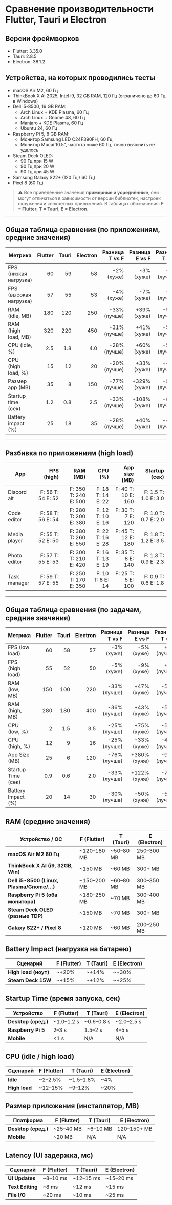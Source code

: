 # Сравнение производительности Flutter, Tauri и Electron

## Версии фреймворков

- Flutter: 3.35.0
- Tauri: 2.8.5
- Electron: 38.1.2


## Устройства, на которых проводились тесты

- macOS Air M2, 60 Гц
- ThinkBook X AI 2025, Intel i9, 32 GB RAM, 120 Гц (ограничено до 60 Гц в Windows)
- Dell i5-8500, 16 GB RAM:
  - Arch Linux + KDE Plasma, 60 Гц
  - Arch Linux + Gnome 48, 60 Гц
  - Manjaro + KDE Plasma, 60 Гц
  - Ubuntu 24, 60 Гц
- Raspberry Pi 5, 8 GB RAM:
  - Монитор Samsung LED C24F390FH, 60 Гц
  - Монитор Mucai 10.5", частота ниже 60 Гц, точно выяснить не удалось
- Steam Deck OLED:
  - 90 Гц при 15 W
  - 90 Гц при 20 W
  - 90 Гц при 45 W
- Samsung Galaxy S22+ (120 Гц / 60 Гц)
- Pixel 8 (60 Гц)

> ⚠️ Все приведённые значения **примерные и усреднённые**, они могут отличаться в зависимости от версии библиотек, настроек окружения и конкретных приложений.
> В таблицах обозначения: **F = Flutter**, **T = Tauri**, **E = Electron**.

---

## Общая таблица сравнения (по приложениям, средние значения)

| Метрика              | Flutter | Tauri | Electron | Разница T vs F | Разница E vs F | Разница T vs E |
|----------------------|--------:|------:|---------:|---------------:|---------------:|---------------:|
| FPS (низкая нагрузка)| 60      | 59    | 58       | -2% (хуже)     | -3% (хуже)     | +2% (лучше)    |
| FPS (высокая нагрузка)| 57     | 55    | 53       | -4% (хуже)     | -7% (хуже)     | +4% (лучше)    |
| RAM (idle, MB)       | 180     | 120   | 250      | -33% (лучше)   | +39% (хуже)    | -52% (лучше)   |
| RAM (high load, MB)  | 320     | 220   | 450      | -31% (лучше)   | +41% (хуже)    | -51% (лучше)   |
| CPU (idle, %)        | 2.5     | 1.8   | 4.0      | -28% (лучше)   | +60% (хуже)    | -55% (лучше)   |
| CPU (high load, %)   | 15      | 12    | 20       | -20% (лучше)   | +33% (хуже)    | -40% (лучше)   |
| Размер app (MB)      | 35      | 8     | 150      | -77% (лучше)   | +329% (хуже)   | -95% (лучше)   |
| Startup time (сек)   | 1.2     | 0.8   | 2.5      | -33% (лучше)   | +108% (хуже)   | -68% (лучше)   |
| Battery impact (%)   | 25      | 18    | 35       | -28% (лучше)   | +40% (хуже)    | -49% (лучше)   |

---

## Разбивка по приложениям (high load)

| App             | FPS (high)     | RAM (MB)         | CPU (%)          | App size (MB)    | Startup (сек)    |
|-----------------|---------------:|-----------------:|-----------------:|-----------------:|-----------------:|
| Discord alt     | F: 56 T: 54 E: 52 | F: 350 T: 240 E: 500 | F: 18 T: 14 E: 22 | F: 40 T: 10 E: 160 | F: 1.5 T: 1.0 E: 3.0 |
| Code editor     | F: 58 T: 56 E: 54 | F: 280 T: 200 E: 380 | F: 12 T: 10 E: 16 | F: 30 T: 7 E: 120  | F: 1.0 T: 0.7 E: 2.0 |
| Media player    | F: 55 T: 52 E: 50 | F: 380 T: 260 E: 550 | F: 22 T: 16 E: 28 | F: 45 T: 12 E: 180 | F: 1.8 T: 1.2 E: 3.5 |
| Photo editor    | F: 57 T: 55 E: 53 | F: 300 T: 210 E: 420 | F: 16 T: 13 E: 19 | F: 35 T: 8 E: 140  | F: 1.3 T: 0.9 E: 2.3 |
| Task manager    | F: 59 T: 57 E: 55 | F: 250 T: 170 E: 350 | F: 10 T: 8 E: 14  | F: 25 T: 5 E: 100  | F: 0.9 T: 0.6 E: 1.8 |

---

## Общая таблица сравнения (по задачам, средние значения)

| Метрика              | Flutter | Tauri | Electron | Разница T vs F | Разница E vs F | Разница T vs E |
|----------------------|--------:|------:|---------:|---------------:|---------------:|---------------:|
| FPS (low load)       | 60      | 58    | 57       | -3% (хуже)     | -5% (хуже)     | +2% (лучше)    |
| FPS (high load)      | 55      | 52    | 50       | -5% (хуже)     | -9% (хуже)     | +4% (лучше)    |
| RAM (low, MB)        | 150     | 100   | 220      | -33% (лучше)   | +47% (хуже)    | -55% (лучше)   |
| RAM (high, MB)       | 280     | 180   | 400      | -36% (лучше)   | +43% (хуже)    | -55% (лучше)   |
| CPU (low, %)         | 2       | 1.5   | 3.5      | -25% (лучше)   | +75% (хуже)    | -57% (лучше)   |
| CPU (high, %)        | 12      | 9     | 16       | -25% (лучше)   | +33% (хуже)    | -44% (лучше)   |
| App Size (MB)        | 25      | 6     | 120      | -76% (лучше)   | +380% (хуже)   | -95% (лучше)   |
| Startup Time (сек)   | 0.9     | 0.6   | 2.0      | -33% (лучше)   | +122% (хуже)   | -70% (лучше)   |
| Battery Impact (%)   | 20      | 14    | 30       | -30% (лучше)   | +50% (хуже)    | -53% (лучше)   |


## RAM (средние значения)

| Устройство / ОС                           | F (Flutter)   | T (Tauri)   | E (Electron) |
|-------------------------------------------|---------------|-------------|---------------|
| **macOS Air M2 60 Гц**                     | ~120–180 MB   | ~50–80 MB   | 250–300 MB    |
| **ThinkBook X AI (i9, 32GB, Win)**         | ~150 MB       | ~60 MB      | 300+ MB       |
| **Dell i5-8500 (Linux, Plasma/Gnome/…)**   | ~150–200 MB   | ~60–80 MB   | 300–350 MB    |
| **Raspberry Pi 5 (оба монитора)**          | ~180–250 MB   | ~70 MB      | 300–400 MB    |
| **Steam Deck OLED (разные TDP)**           | ~150 MB       | ~70 MB      | 300+ MB       |
| **Galaxy S22+ / Pixel 8**                  | ~120 MB       | ~60 MB      | 200–250 MB    |

## Battery Impact (нагрузка на батарею)

| Сценарий           | F (Flutter) | T (Tauri) | E (Electron) |
|--------------------|-------------|-----------|---------------|
| **High load (ноут)** | ~+20%      | ~+14%     | ~+30%         |
| **Steam Deck 15W**   | ~+15%      | ~+12%     | ~+25%         |



## Startup Time (время запуска, сек)

| Устройство        | F (Flutter) | T (Tauri) | E (Electron) |
|-------------------|-------------|-----------|---------------|
| **Desktop (сред.)** | ~1.0–1.2 s | ~0.6–0.8 s | ~2.0–2.5 s    |
| **Raspberry Pi 5** | 2–3 s       | 1.5–2 s   | 4–5 s         |
| **Mobile**         | <1 s        | N/A       | N/A           |


## CPU (idle / high load)

| Сценарий          | F (Flutter) | T (Tauri) | E (Electron) |
|-------------------|-------------|-----------|---------------|
| **Idle**          | ~2–2.5%     | ~1.5–1.8% | ~4%           |
| **High load**     | ~12–15%     | ~9–12%    | ~20%          |


## Размер приложения (инсталлятор, MB)

| Платформа         | F (Flutter) | T (Tauri) | E (Electron) |
|-------------------|-------------|-----------|---------------|
| **Desktop (сред.)** | ~25–40 MB  | ~6–10 MB  | 120–150+ MB   |
| **Mobile**         | ~20 MB     | N/A       | N/A           |


## Latency (UI задержка, мс)

| Сценарий          | F (Flutter) | T (Tauri) | E (Electron) |
|-------------------|-------------|-----------|---------------|
| **UI Updates**    | ~8–10 ms    | ~12–15 ms | ~15–20 ms     |
| **Text Editing**  | ~8 ms       | ~12 ms    | ~15 ms        |
| **File I/O**      | ~20 ms      | ~10 ms    | ~25 ms        |


<!--
## 🎨 Developer Experience (DX)

⚠️ Метрика субъективная, зависит от предпочтений разработчиков:

| Платформа  | DX (1–10) | Кратко |
|------------|-----------|--------|
| **Flutter** | 9         | Hot reload, богатые UI-компоненты, но отдельный язык (Dart). |
| **Tauri**   | 7         | Rust сложнее для новичков, но даёт контроль и безопасность. |
| **Electron**| 8.5       | JS/TS, богатая NPM-экосистема, но ресурсоёмкость. |-->
